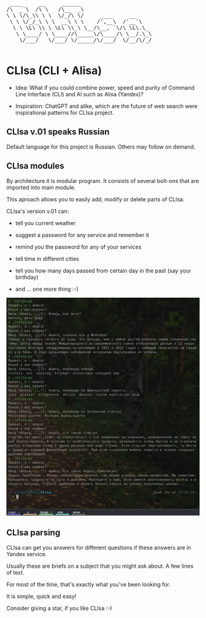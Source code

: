 <pre>
 ____     __     ______                      
/\  _`\  /\ \   /\__  _\                     
\ \ \/\_\\ \ \  \/_/\ \/     ____     __     
 \ \ \/_/_\ \ \  __\ \ \    /',__\  /'__`\   
  \ \ \L\ \\ \ \L\ \\_\ \__/\__, `\/\ \L\.\_ 
   \ \____/ \ \____//\_____\/\____/\ \__/.\_\
    \/___/   \/___/ \/_____/\/___/  \/__/\/_/
                                             
</pre>

# CLIsa (CLI + Alisa)

+ Idea: What if you could combine power, speed and purity of Command Line Interface (CLI) and AI such as Alisa (Yandex)?

+ Inspiration: ChatGPT and alike, which are the future of web search were inspirational patterns for CLIsa project.

## CLIsa v.01 speaks Russian

Default language for this project is Russian. Others may follow on demand.

## CLIsa modules

By architecture it is modular program. It consists of several bolt-ons that are imported into main module.

This aproach allows you to easily add, modify or delete parts of CLIsa.

CLIsa's version v.01 can:

+ tell you current weather

+ suggest a password for any service and remember it

+ remind you the password for any of your services

+ tell time in different cities

+ tell you how many days passed from certain day in the past (say your birthday)

+ and ... one more thing :-) 

![CLIsa](img/CLIsa.png)

## CLIsa parsing

CLIsa can get you answers for different questions if these answers are in Yandex service.

Usually these are briefs on a subject that you might ask about. A few lines of text.

For most of the time, that's exactly what you've been looking for.

It is simple, quick and easy!

Consider giving a star, if you like CLIsa :-)
